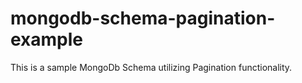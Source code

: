 # mongodb-schema-pagination-example
This is a sample MongoDb Schema utilizing Pagination functionality.
